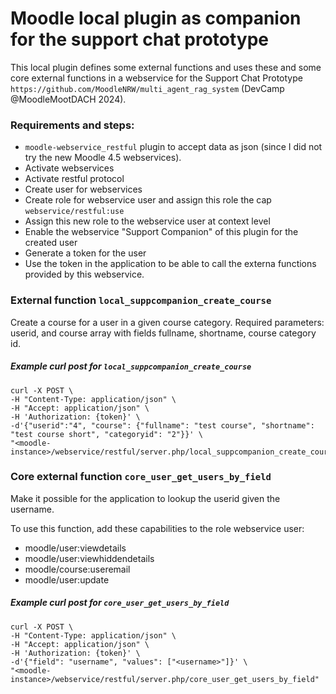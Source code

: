 # Moodle local plugin as companion for the support chat prototype

This local plugin defines some external functions and uses these and some core external functions in a webservice for the Support Chat Prototype `https://github.com/MoodleNRW/multi_agent_rag_system` (DevCamp @MoodleMootDACH 2024).

### Requirements and steps:

* `moodle-webservice_restful` plugin to accept data as json (since I did not try the new Moodle 4.5 webservices).
* Activate webservices
* Activate restful protocol
* Create user for webservices
* Create role for webservice user and assign this role the cap `webservice/restful:use`
* Assign this new role to the webservice user at context level
* Enable the webservice "Support Companion" of this plugin for the created user
* Generate a token for the user
* Use the token in the application to be able to call the externa functions provided by this webservice.

### External function `local_suppcompanion_create_course`
Create a course for a user in a given course category. Required parameters: userid, and course array with fields fullname, shortname, course category id.

##### Example curl post for `local_suppcompanion_create_course`

```
curl -X POST \
-H "Content-Type: application/json" \
-H "Accept: application/json" \
-H 'Authorization: {token}' \
-d'{"userid":"4", "course": {"fullname": "test course", "shortname": "test course short", "categoryid": "2"}}' \
"<moodle-instance>/webservice/restful/server.php/local_suppcompanion_create_course"
```

### Core external function `core_user_get_users_by_field`

Make it possible for the application to lookup the userid given the username.

To use this function, add these capabilities to the role webservice user:
* moodle/user:viewdetails
* moodle/user:viewhiddendetails
* moodle/course:useremail
* moodle/user:update

##### Example curl post for `core_user_get_users_by_field`

```
curl -X POST \
-H "Content-Type: application/json" \
-H "Accept: application/json" \
-H 'Authorization: {token}' \
-d'{"field": "username", "values": ["<username>"]}' \
"<moodle-instance>/webservice/restful/server.php/core_user_get_users_by_field"
```
